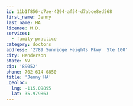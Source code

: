 ```yaml
---
id: 11b1f856-c7ae-4294-af54-d7abce8ed568
first_name: Jenny
last_name: HA
license: M.D.
services:
  - family-practice
category: doctors
address: '2789 Sunridge Heights Pkwy  Ste 100'
city: Henderson
state: NV
zip: '89052'
phone: 702-614-0850
title: 'Jenny HA'
_geoloc:
  lng: -115.09895
  lat: 35.979863
---
```

